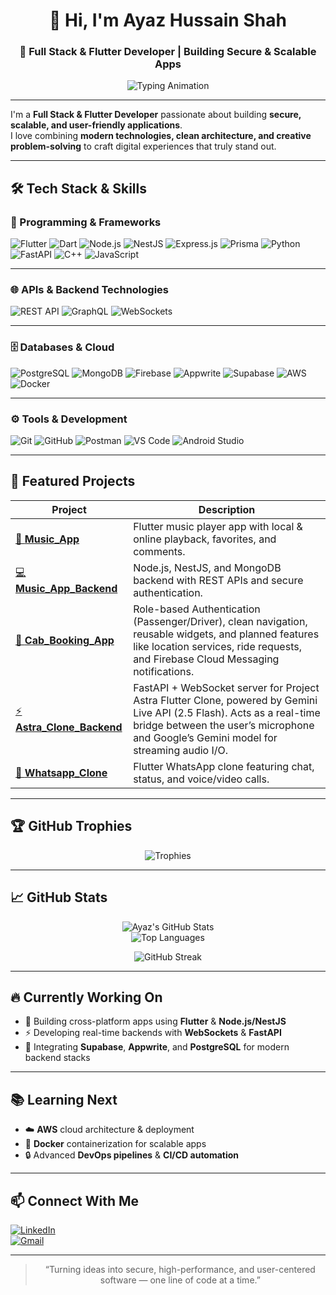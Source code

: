 <div align="center">
  
# 👋 Hi, I'm **Ayaz Hussain Shah**  
### 🚀 Full Stack & Flutter Developer | Building Secure & Scalable Apps  

<img src="https://readme-typing-svg.herokuapp.com?font=Fira+Code&weight=500&size=22&pause=1000&color=00C7FF&center=true&vCenter=true&width=600&lines=Flutter+%7C+Node.js+%7C+NestJS+%7C+PostgreSQL;Building+Secure+and+Scalable+Apps;Lifelong+Learner+%7C+Tech+Explorer+%7C+Problem+Solver" alt="Typing Animation" />

</div>

---

I'm a **Full Stack & Flutter Developer** passionate about building **secure, scalable, and user-friendly applications**.  
I love combining **modern technologies, clean architecture, and creative problem-solving** to craft digital experiences that truly stand out.  

---

## 🛠 Tech Stack & Skills  

### 🚀 Programming & Frameworks  
![Flutter](https://img.shields.io/badge/Flutter-02569B?style=flat&logo=flutter&logoColor=white)
![Dart](https://img.shields.io/badge/Dart-0175C2?style=flat&logo=dart&logoColor=white)
![Node.js](https://img.shields.io/badge/Node.js-339933?style=flat&logo=node.js&logoColor=white)
![NestJS](https://img.shields.io/badge/NestJS-E0234E?style=flat&logo=nestjs&logoColor=white)
![Express.js](https://img.shields.io/badge/Express.js-000000?style=flat&logo=express&logoColor=white)
![Prisma](https://img.shields.io/badge/Prisma-2D3748?style=flat&logo=prisma&logoColor=white)
![Python](https://img.shields.io/badge/Python-3776AB?style=flat&logo=python&logoColor=white)
![FastAPI](https://img.shields.io/badge/FastAPI-009688?style=flat&logo=fastapi&logoColor=white)
![C++](https://img.shields.io/badge/C++-00599C?style=flat&logo=c%2B%2B&logoColor=white)
![JavaScript](https://img.shields.io/badge/JavaScript-F7DF1E?style=flat&logo=javascript&logoColor=black)

---

### 🌐 APIs & Backend Technologies  
![REST API](https://img.shields.io/badge/REST%20API-02569B?style=flat&logo=postman&logoColor=white)
![GraphQL](https://img.shields.io/badge/GraphQL-E10098?style=flat&logo=graphql&logoColor=white)
![WebSockets](https://img.shields.io/badge/WebSockets-000000?style=flat&logo=socket.io&logoColor=white)

---

### 🗄 Databases & Cloud  
![PostgreSQL](https://img.shields.io/badge/PostgreSQL-4169E1?style=flat&logo=postgresql&logoColor=white)
![MongoDB](https://img.shields.io/badge/MongoDB-47A248?style=flat&logo=mongodb&logoColor=white)
![Firebase](https://img.shields.io/badge/Firebase-FFCA28?style=flat&logo=firebase&logoColor=black)
![Appwrite](https://img.shields.io/badge/Appwrite-FF007F?style=flat&logo=appwrite&logoColor=white)
![Supabase](https://img.shields.io/badge/Supabase-3ECF8E?style=flat&logo=supabase&logoColor=white)
![AWS](https://img.shields.io/badge/AWS-232F3E?style=flat&logo=amazon-aws&logoColor=white)
![Docker](https://img.shields.io/badge/Docker-2496ED?style=flat&logo=docker&logoColor=white)

---

### ⚙️ Tools & Development  
![Git](https://img.shields.io/badge/Git-F05032?style=flat&logo=git&logoColor=white)
![GitHub](https://img.shields.io/badge/GitHub-181717?style=flat&logo=github&logoColor=white)
![Postman](https://img.shields.io/badge/Postman-FF6C37?style=flat&logo=postman&logoColor=white)
![VS Code](https://img.shields.io/badge/VS%20Code-007ACC?style=flat&logo=visual-studio-code&logoColor=white)
![Android Studio](https://img.shields.io/badge/Android%20Studio-3DDC84?style=flat&logo=android-studio&logoColor=white)

---

## 📂 Featured Projects  

| Project | Description |
|----------|-------------|
| [🎵 **Music_App**](https://github.com/ayaz-hs-dev/Music_App) | Flutter music player app with local & online playback, favorites, and comments. |
| [💻 **Music_App_Backend**](https://github.com/ayaz-hs-dev/Music_App_Backend) | Node.js, NestJS, and MongoDB backend with REST APIs and secure authentication. |
| [🚖 **Cab_Booking_App**](https://github.com/ayaz-hs-dev/Cab_Booking_App) | Role-based Authentication (Passenger/Driver), clean navigation, reusable widgets, and planned features like location services, ride requests, and Firebase Cloud Messaging notifications. |
| [⚡ **Astra_Clone_Backend**](https://github.com/ayaz-hs-dev/Astra_Clone_Backend) | FastAPI + WebSocket server for Project Astra Flutter Clone, powered by Gemini Live API (2.5 Flash). Acts as a real-time bridge between the user’s microphone and Google’s Gemini model for streaming audio I/O. |
| [📱 **Whatsapp_Clone**](https://github.com/ayaz-hs-dev/Whatsapp_Clone) | Flutter WhatsApp clone featuring chat, status, and voice/video calls. |

---

## 🏆 GitHub Trophies  

<div align="center">

![Trophies](https://github-profile-trophy.vercel.app/?username=ayaz-hs-dev&theme=algolia&margin-w=10&margin-h=10)

</div>

---

## 📈 GitHub Stats  

<div align="center">

![Ayaz's GitHub Stats](https://github-readme-stats.vercel.app/api?username=ayaz-hs-dev&show_icons=true&theme=radical)  
![Top Languages](https://github-readme-stats.vercel.app/api/top-langs/?username=ayaz-hs-dev&layout=compact&theme=radical)
  
![GitHub Streak](https://streak-stats.demolab.com?user=ayaz-hs-dev&theme=radical&border_radius=5&date_format=j%20M%5B%20Y%5D)

</div>

---

## 🔥 Currently Working On  
- 🚀 Building cross-platform apps using **Flutter** & **Node.js/NestJS**  
- ⚡ Developing real-time backends with **WebSockets** & **FastAPI**  
- 🧩 Integrating **Supabase**, **Appwrite**, and **PostgreSQL** for modern backend stacks  

---

## 📚 Learning Next  
- ☁️ **AWS** cloud architecture & deployment  
- 🐳 **Docker** containerization for scalable apps  
- 🔒 Advanced **DevOps pipelines** & **CI/CD automation**  

---

## 📫 Connect With Me  

[![LinkedIn](https://img.shields.io/badge/LinkedIn-0077B5?style=flat&logo=linkedin&logoColor=white)](https://www.linkedin.com/in/ayaz-hussain-shah-975534376)  
[![Gmail](https://img.shields.io/badge/Gmail-D14836?style=flat&logo=gmail&logoColor=white)](mailto:ayaz.hussain.shah.dev@gmail.com)

---

<div align="center">

> “Turning ideas into secure, high-performance, and user-centered software — one line of code at a time.”  

</div>